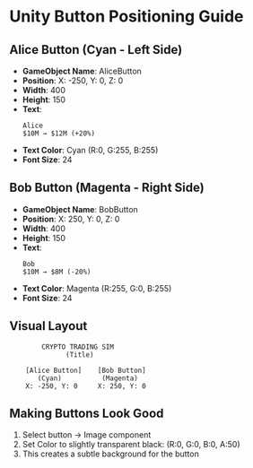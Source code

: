 # Unity Button Positioning Guide

## Alice Button (Cyan - Left Side)
- **GameObject Name**: AliceButton
- **Position**: X: -250, Y: 0, Z: 0
- **Width**: 400
- **Height**: 150
- **Text**: 
  ```
  Alice
  $10M → $12M (+20%)
  ```
- **Text Color**: Cyan (R:0, G:255, B:255)
- **Font Size**: 24

## Bob Button (Magenta - Right Side)
- **GameObject Name**: BobButton
- **Position**: X: 250, Y: 0, Z: 0
- **Width**: 400
- **Height**: 150
- **Text**:
  ```
  Bob
  $10M → $8M (-20%)
  ```
- **Text Color**: Magenta (R:255, G:0, B:255)
- **Font Size**: 24

## Visual Layout
```
        CRYPTO TRADING SIM
              (Title)

    [Alice Button]    [Bob Button]
       (Cyan)          (Magenta)
    X: -250, Y: 0     X: 250, Y: 0
```

## Making Buttons Look Good
1. Select button → Image component
2. Set Color to slightly transparent black: (R:0, G:0, B:0, A:50)
3. This creates a subtle background for the button 